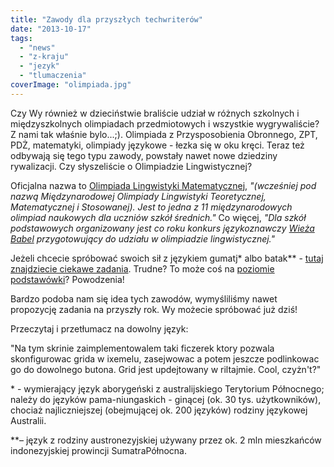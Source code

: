 ```yaml
---
title: "Zawody dla przyszłych techwriterów"
date: "2013-10-17"
tags:
  - "news"
  - "z-kraju"
  - "jezyk"
  - "tlumaczenia"
coverImage: "olimpiada.jpg"
---
```


Czy Wy również w dzieciństwie braliście udział w różnych szkolnych i
międzyszkolnych olimpiadach przedmiotowych i wszystkie wygrywaliście? Z nami tak
właśnie bylo...;). Olimpiada z Przysposobienia Obronnego, ZPT, PDŻ, matematyki,
olimpiady językowe - łezka się w oku kręci. Teraz też odbywają się tego typu
zawody, powstały nawet nowe dziedziny rywalizacji. Czy słyszeliście o
Olimpiadzie Lingwistycznej?

Oficjalna nazwa to
[Olimpiada Lingwistyki Matematycznej](http://www.fmw.uni.wroc.pl/?q=dla-uczni%C3%B3w/lingwistyka-matematyczna/olimpiada-lingwistyczna/olimpiada-lingwistyki-matematycznej),
_"(wcześniej pod nazwą Międzynarodowej Olimpiady Lingwistyki Teoretycznej,
Matematycznej i Stosowanej). Jest to jedna z 11 międzynarodowych olimpiad
naukowych dla uczniów szkół średnich."_ Co więcej, _"Dla szkół podstawowych
organizowany jest co roku konkurs językoznawczy
[Wieża Babel](http://www.fmw.uni.wroc.pl/?q=dla-uczni%C3%B3w/lingwistyka-matematyczna/wie%C5%BCa-babel/quotwie%C5%BCa-babelquot-dla-szk%C3%B3%C5%82-podstawowych)
przygotowujący do udziału w olimpiadzie lingwistycznej."_

Jeżeli chcecie spróbować swoich sił z językiem gumatj\* albo batak\*\* -
[tutaj znajdziecie ciekawe zadania](http://www.math.uni.wroc.pl/~msliw/lingel1213.pdf).
Trudne? To może coś na
[poziomie podstawówki](http://www.math.uni.wroc.pl/~msliw/babel12fin.pdf)?
Powodzenia!

Bardzo podoba nam się idea tych zawodów, wymyśliliśmy nawet propozycję zadania
na przyszły rok. Wy możecie spróbować już dziś!

Przeczytaj i przetłumacz na dowolny język:

"Na tym skrinie zaimplementowalem taki ficzerek ktory pozwala skonfigurowac
grida w ixemelu, zasejwowac a potem jeszcze podlinkowac go do dowolnego butona.
Grid jest updejtowany w riltajmie. Cool, czyżn't?"

\* - wymierający język aborygeński z australijskiego Terytorium Północnego;
należy do języków pama-niungaskich - ginącej (ok. 30 tys. użytkowników), chociaż
najliczniejszej (obejmującej ok. 200 języków) rodziny językowej Australii.

\*\*– język z rodziny austronezyjskiej używany przez ok. 2 mln mieszkańców
indonezyjskiej prowincji SumatraPółnocna.
